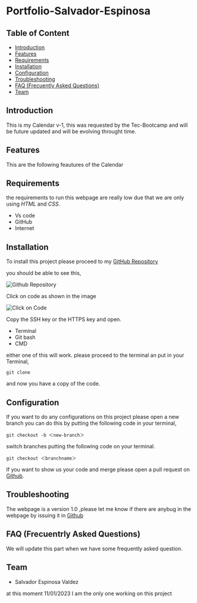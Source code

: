 # Portfolio-Salvador-Espinosa

## Table of Content

* [Introduction](#introduction)
* [Features](#features)
* [Requirements](#requirements)
* [Installation](#installation)
* [Configuration](#configuration)
* [Troubleshooting](#troubleshooting)
* [FAQ (Frecuently Asked Questions)](#faq-frecuentrly-asked-questions)
* [Team](#team)

## Introduction

This is my Calendar v-1, this was requested by the Tec-Bootcamp and will be future updated and will be evolving throught time.

## Features

This are the following feautures of the Calendar

## Requirements

the requirements to run this webpage are really low due that we are only using *HTML* and *CSS*.

* Vs code
* GitHub
* Internet

## Installation

To install this project please proceed to my [GitHub Repository]()

you should be able to see this,

![Github Repository]()

Click on code as shown in the image

![Click on Code]()

Copy the SSH key or the HTTPS key and open.

* Terminal
* Git bash
* CMD

either one of this will work. please proceed to the terminal an put in your Terminal,

```
git clone 
```

and now you have a copy of the code.

## Configuration

If you want to do any configurations on this project please open a new branch you can do this by putting the following code in your terminal,

```
git checkout -b ＜new-branch＞
```

switch branches putting the following code on your terminal.

```
git checkout ＜branchname＞
```

If you want to show us your code and merge please open a pull request on [Github]().

## Troubleshooting

The webpage is a version 1.0 ,please let me know if there are anybug in the webpage by issuing it in [Github]()

## FAQ (Frecuentrly Asked Questions)

We will update this part when we have some frequently asked question.

## Team

* Salvador Espinosa Valdez

at this moment 11/01/2023 I am the only one working on this project
